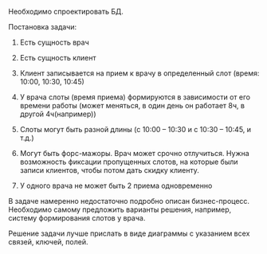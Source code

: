 Необходимо спроектировать БД.

Постановка задачи:

1. Есть сущность врач

2. Есть сущность клиент

3. Клиент записывается на прием к врачу в определенный слот (время: 10:00, 10:30, 10:45)

4. У врача слоты (время приема) формируются в зависимости от его времени работы (может меняться, в один день он работает 8ч, в другой 4ч(например))

5. Слоты могут быть разной длины (с 10:00 – 10:30 и с 10:30 – 10:45, и т.д.)

6. Могут быть форс-мажоры. Врач может срочно отлучиться. Нужна возможность фиксации пропущенных слотов, на которые были записи клиентов, чтобы потом дать скидку клиенту.

7. У одного врача не может быть 2 приема одновременно

В задаче намеренно недостаточно подробно описан бизнес-процесс. Необходимо самому предложить варианты решения, например, систему формирования слотов у врача.

Решение задачи лучше прислать в виде диаграммы с указанием всех связей, ключей, полей.
